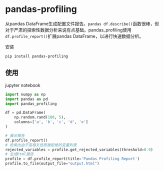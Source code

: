 # pandas-profiling

从pandas DataFrame生成配置文件报告。`pandas df.describe()`函数很棒，但对于严肃的探索性数据分析来说有点基础。pandas_profiling使用`df.profile_report()`扩展pandas DataFrame，以进行快速数据分析。

安装

```shell
pip install pandas-profiling
```

## 使用

jupyter notebook

```python
import numpy as np
import pandas as pd
import pandas_profiling

df = pd.DataFrame(
    np.random.rand(100, 5),
    columns=['a', 'b', 'c', 'd', 'e']
)

# 展示报告
df.profile_report()  
# 检索出由于高相关性而被拒绝的变量列表
rejected_variables = profile.get_rejected_variables(threshold=0.9)
# 生成html报告
profile = df.profile_report(title='Pandas Profiling Report')
profile.to_file(output_file="output.html")
```

